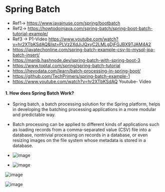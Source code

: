 # Spring Batch

* Ref1-> https://www.javainuse.com/spring/bootbatch
* Ref2-> https://howtodoinjava.com/spring-batch/spring-boot-batch-tutorial-example/
* Ref3 -> P1-Video https://www.youtube.com/watch?v=hr2XTbKSdAQ&list=PLVz2XdJiJQxyC2LMLgDjFGJBX9TJAM4A2
* https://javatechonline.com/spring-batch-example-csv-to-mysql-jpa-batch-insert/
* https://manib.hashnode.dev/spring-batch-with-spring-boot-3
* https://www.toptal.com/spring/spring-batch-tutorial
* https://hevodata.com/learn/batch-processing-in-spring-boot/
* https://github.com/TechPrimers/spring-batch-example-1
* https://www.youtube.com/watch?v=hr2XTbKSdAQ   Youtube- Video

#### 1. How does Spring Batch Work?

* Spring batch, a batch processing solution for the Spring platform, helps in developing the batching processing applications in a more modular and predictable way.
* Batch processing can be applied to different kinds of applications such as loading records from a comma-separated value (CSV) file into a database, nontrivial processing on records in a database, or even resizing images on the file system whose metadata is stored in a database.
* ![image](https://github.com/user-attachments/assets/7cc7246e-1a08-494b-a3a6-5ac6238d7b42)

* ![image](https://github.com/user-attachments/assets/8a2892e2-d8f5-48cb-a01e-be95a7fc358e)

![image](https://github.com/user-attachments/assets/0324722e-9248-4091-be73-7b8c45f32ef4)

![image](https://github.com/user-attachments/assets/d0d094f2-8bfb-4184-90f6-75c271ac4039)

